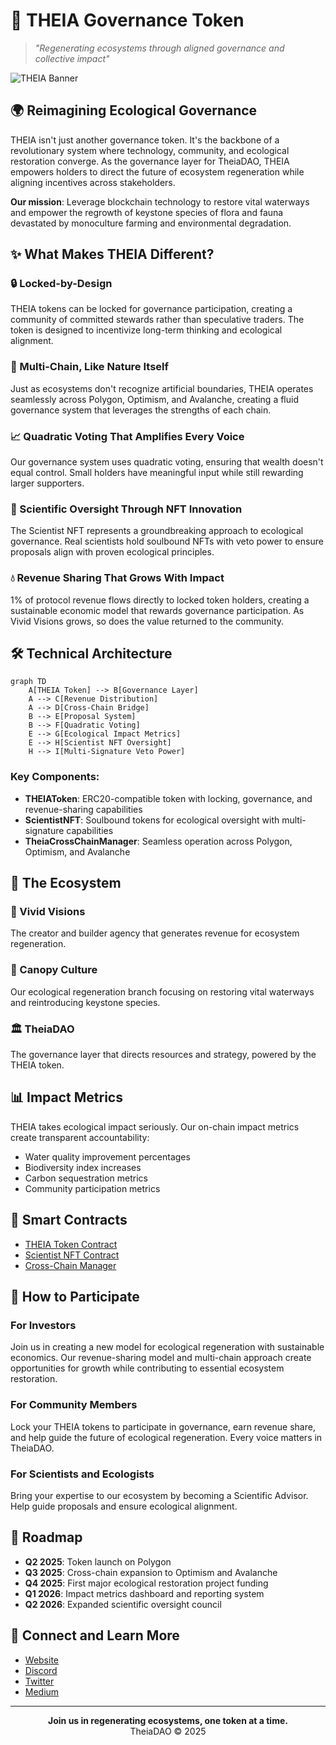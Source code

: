# 🌿 THEIA Governance Token

> *"Regenerating ecosystems through aligned governance and collective impact"*

![THEIA Banner](https://via.placeholder.com/1200x300)

## 🌍 Reimagining Ecological Governance

THEIA isn't just another governance token. It's the backbone of a revolutionary system where technology, community, and ecological restoration converge. As the governance layer for TheiaDAO, THEIA empowers holders to direct the future of ecosystem regeneration while aligning incentives across stakeholders.

**Our mission**: Leverage blockchain technology to restore vital waterways and empower the regrowth of keystone species of flora and fauna devastated by monoculture farming and environmental degradation.

## ✨ What Makes THEIA Different?

### 🔒 Locked-by-Design
THEIA tokens can be locked for governance participation, creating a community of committed stewards rather than speculative traders. The token is designed to incentivize long-term thinking and ecological alignment.

### 🌊 Multi-Chain, Like Nature Itself
Just as ecosystems don't recognize artificial boundaries, THEIA operates seamlessly across Polygon, Optimism, and Avalanche, creating a fluid governance system that leverages the strengths of each chain.

### 📈 Quadratic Voting That Amplifies Every Voice
Our governance system uses quadratic voting, ensuring that wealth doesn't equal control. Small holders have meaningful input while still rewarding larger supporters.

### 🔬 Scientific Oversight Through NFT Innovation
The Scientist NFT represents a groundbreaking approach to ecological governance. Real scientists hold soulbound NFTs with veto power to ensure proposals align with proven ecological principles.

### 💧 Revenue Sharing That Grows With Impact
1% of protocol revenue flows directly to locked token holders, creating a sustainable economic model that rewards governance participation. As Vivid Visions grows, so does the value returned to the community.

## 🛠️ Technical Architecture

```mermaid
graph TD
    A[THEIA Token] --> B[Governance Layer]
    A --> C[Revenue Distribution]
    A --> D[Cross-Chain Bridge]
    B --> E[Proposal System]
    B --> F[Quadratic Voting]
    E --> G[Ecological Impact Metrics]
    E --> H[Scientist NFT Oversight]
    H --> I[Multi-Signature Veto Power]
```

### Key Components:

- **THEIAToken**: ERC20-compatible token with locking, governance, and revenue-sharing capabilities
- **ScientistNFT**: Soulbound tokens for ecological oversight with multi-signature capabilities
- **TheiaCrossChainManager**: Seamless operation across Polygon, Optimism, and Avalanche

## 🌱 The Ecosystem

### 🎨 Vivid Visions
The creator and builder agency that generates revenue for ecosystem regeneration.

### 🌳 Canopy Culture
Our ecological regeneration branch focusing on restoring vital waterways and reintroducing keystone species.

### 🏛️ TheiaDAO
The governance layer that directs resources and strategy, powered by the THEIA token.

## 📊 Impact Metrics

THEIA takes ecological impact seriously. Our on-chain impact metrics create transparent accountability:

- Water quality improvement percentages
- Biodiversity index increases
- Carbon sequestration metrics
- Community participation metrics

## 📄 Smart Contracts

- [THEIA Token Contract](https://github.com/TheiaDAO/contracts/blob/main/THEIAToken.sol)
- [Scientist NFT Contract](https://github.com/TheiaDAO/contracts/blob/main/ScientistNFT.sol)
- [Cross-Chain Manager](https://github.com/TheiaDAO/contracts/blob/main/TheiaCrossChainManager.sol)

## 🚀 How to Participate

### For Investors
Join us in creating a new model for ecological regeneration with sustainable economics. Our revenue-sharing model and multi-chain approach create opportunities for growth while contributing to essential ecosystem restoration.

### For Community Members
Lock your THEIA tokens to participate in governance, earn revenue share, and help guide the future of ecological regeneration. Every voice matters in TheiaDAO.

### For Scientists and Ecologists
Bring your expertise to our ecosystem by becoming a Scientific Advisor. Help guide proposals and ensure ecological alignment.

## 🌟 Roadmap

- **Q2 2025**: Token launch on Polygon
- **Q3 2025**: Cross-chain expansion to Optimism and Avalanche
- **Q4 2025**: First major ecological restoration project funding
- **Q1 2026**: Impact metrics dashboard and reporting system
- **Q2 2026**: Expanded scientific oversight council

## 🔗 Connect and Learn More

- [Website](https://theiadao.io)
- [Discord](https://discord.gg/theiadao)
- [Twitter](https://twitter.com/TheiaDAO)
- [Medium](https://medium.com/theiadao)

---

<p align="center">
<strong>Join us in regenerating ecosystems, one token at a time.</strong><br>
TheiaDAO © 2025
</p>
